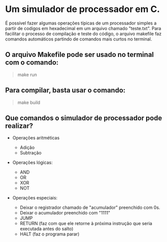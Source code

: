 # Um simulador de processador em C.

É possível fazer algumas operações típicas de um processador simples a partir de codigos em hexadecimal em um arquivo chamado "teste.txt". Para facilitar o processo de compilação e teste do código, o arquivo makefile faz comandos automáticos partindo de comandos mais curtos no terminal.

## O arquivo Makefile pode ser usado no terminal com o comando:

> make run
## Para compilar, basta usar o comando:
> make build

## Que comandos o simulador de processador pode realizar?
- Operações aritméticas
  - Adição 
  - Subtração
    
- Operações lógicas:
  - AND
  - OR
  - XOR
  - NOT
    
- Operações especiais:
  - Deixar o registrador chamado de "acumulador" preenchido com 0s.
  - Deixar o acumulador preenchido com "1111"
  - JUMP
  - RETURN (faz com que ele retorne à próxima instrução que seria executada antes do salto)
  - HALT (faz o programa parar)

